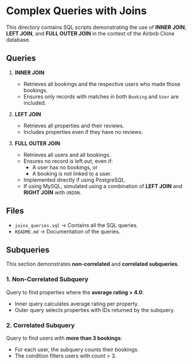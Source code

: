 # Complex Queries with Joins

This directory contains SQL scripts demonstrating the use of **INNER JOIN**, **LEFT JOIN**, and **FULL OUTER JOIN** in the context of the Airbnb Clone database.

## Queries

1. **INNER JOIN**
   - Retrieves all bookings and the respective users who made those bookings.
   - Ensures only records with matches in both `Booking` and `User` are included.

2. **LEFT JOIN**
   - Retrieves all properties and their reviews.
   - Includes properties even if they have no reviews.

3. **FULL OUTER JOIN**
   - Retrieves all users and all bookings.
   - Ensures no record is left out, even if:
     - A user has no bookings, or
     - A booking is not linked to a user.
   - Implemented directly if using PostgreSQL.
   - If using MySQL, simulated using a combination of **LEFT JOIN** and **RIGHT JOIN** with `UNION`.

## Files
- `joins_queries.sql` → Contains all the SQL queries.
- `README.md` → Documentation of the queries.

## Subqueries

This section demonstrates **non-correlated** and **correlated subqueries**.

### 1. Non-Correlated Subquery
Query to find properties where the **average rating > 4.0**:
- Inner query calculates average rating per property.
- Outer query selects properties with IDs returned by the subquery.

### 2. Correlated Subquery
Query to find users with **more than 3 bookings**:
- For each user, the subquery counts their bookings.
- The condition filters users with count > 3.
